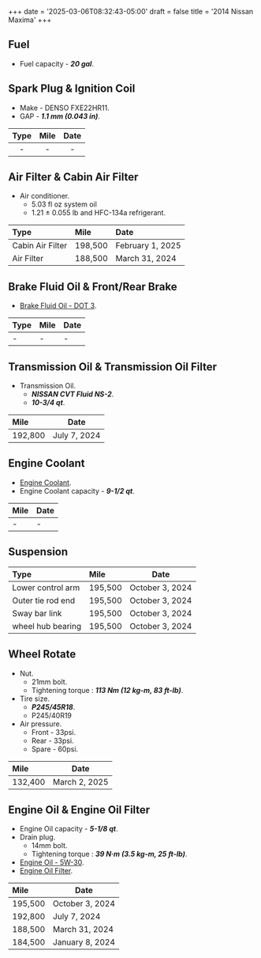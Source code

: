 +++
date = '2025-03-06T08:32:43-05:00'
draft = false
title = '2014 Nissan Maxima'
+++

## Fuel

- Fuel capacity - ***20 gal***.

## Spark Plug & Ignition Coil

- Make - DENSO FXE22HR11.
- GAP - ***1.1 mm (0.043 in)***.

| Type  | Mile  | Date  |
| :---: | :---: | :---: |
|   -   |   -   |   -   |

## Air Filter & Cabin Air Filter

- Air conditioner.
  - 5.03 fl oz system oil
  - 1.21 ± 0.055 lb and HFC-134a refrigerant.

| Type             | Mile    | Date             |
| :--------------- | :------ | :--------------- |
| Cabin Air Filter | 198,500 | February 1, 2025 |
| Air Filter       | 188,500 | March 31, 2024   |

## Brake Fluid Oil & Front/Rear Brake

- [Brake Fluid Oil - DOT 3](https://www.walmart.com/ip/Super-Tech-DOT-3-Brake-Fluid-32-oz/16821254).

| Type | Mile | Date |
| :--- | :--- | ---- |
| -    | -    | -    |

## Transmission Oil & Transmission Oil Filter

- Transmission Oil.
  - ***NISSAN CVT Fluid NS-2***.
  - ***10-3/4 qt***.

| Mile    | Date         |
| :------ | ------------ |
| 192,800 | July 7, 2024 |

## Engine Coolant

- [Engine Coolant](https://www.walmart.com/ip/SUPER-TECH-AFC-ASIAN-BLUE-5050-PREDILUTED-1-GAL/3636570281).
- Engine Coolant capacity - ***9-1/2 qt***.

| Mile | Date |
| :--- | ---- |
| -    | -    |

## Suspension

| Type              | Mile    | Date            |
| :---------------- | :------ | --------------- |
| Lower control arm | 195,500 | October 3, 2024 |
| Outer tie rod end | 195,500 | October 3, 2024 |
| Sway bar link     | 195,500 | October 3, 2024 |
| wheel hub bearing | 195,500 | October 3, 2024 |

## Wheel Rotate

- Nut.
  - 21mm bolt.
  - Tightening torque : ***113 Nm (12 kg-m, 83 ft-lb)***.
- Tire size.
  - ***P245/45R18***.
  - P245/40R19
- Air pressure.
  - Front - 33psi.
  - Rear - 33psi.
  - Spare - 60psi.
 
| Mile    | Date          |
| :------ | ------------- |
| 132,400 | March 2, 2025 |

## Engine Oil & Engine Oil Filter

- Engine Oil capacity - ***5-1/8 qt***.
- Drain plug.
  - 14mm bolt.
  - Tightening torque : ***39 N·m (3.5 kg-m, 25 ft-lb)***.
- [Engine Oil - 5W-30](https://www.walmart.com/ip/Super-Tech-Advanced-Full-Synthetic-Motor-Oil-SAE-5W-30-5-Quarts/514849921).
- [Engine Oil Filter](https://www.walmart.com/ip/Super-Tech-ST6607-10K-Mile-Spin-On-Motor-Oil-Filter-Fits-Honda-and-Infiniti-Vehicles-Fits-select-1998-2023-NISSAN-ALTIMA-2002-2023-HONDA-CR-V/506906164).

| Mile    | Date            |
| :------ | --------------- |
| 195,500 | October 3, 2024 |
| 192,800 | July 7, 2024    |
| 188,500 | March 31, 2024  |
| 184,500 | January 8, 2024 |

